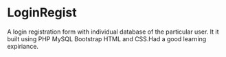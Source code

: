 # LoginRegist
A login registration form with individual database of the particular user. It it built using PHP MySQL Bootstrap HTML and CSS.Had a good learning expiriance. 
